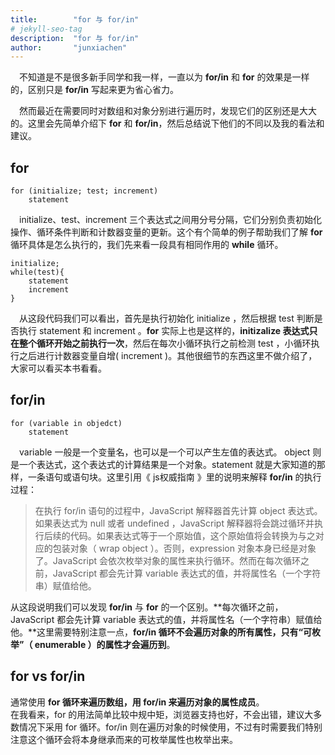 ```yaml
---
title:        "for 与 for/in"
# jekyll-seo-tag
description:  "for 与 for/in"
author:       "junxiachen"
---
```

&emsp;不知道是不是很多新手同学和我一样，一直以为 **for/in** 和 **for** 的效果是一样的，区别只是 **for/in** 写起来更为省心省力。 
 
&emsp;然而最近在需要同时对数组和对象分别进行遍历时，发现它们的区别还是大大的。这里会先简单介绍下 **for** 和 **for/in**，然后总结说下他们的不同以及我的看法和建议。

## for

``` 
for (initialize; test; increment)
	statement
```

&emsp;initialize、test、increment 三个表达式之间用分号分隔，它们分别负责初始化操作、循环条件判断和计数器变量的更新。这个有个简单的例子帮助我们了解 **for** 循环具体是怎么执行的，我们先来看一段具有相同作用的 **while** 循环。   

```
initialize;
while(test){
	statement
	increment
}
```
&emsp;从这段代码我们可以看出，首先是执行初始化 initialize ，然后根据 test 判断是否执行 statement 和 increment 。**for** 实际上也是这样的，**initizalize 表达式只在整个循环开始之前执行一次**，然后在每次小循环执行之前检测 test ，小循环执行之后进行计数器变量自增( increment )。其他很细节的东西这里不做介绍了，大家可以看买本书看看。


## for/in

```
for (variable in objedct)
	statement
```
&emsp;variable 一般是一个变量名，也可以是一个可以产生左值的表达式。 object 则是一个表达式，这个表达式的计算结果是一个对象。statement 就是大家知道的那样，一条语句或语句块。这里引用《 js权威指南 》里的说明来解释 **for/in** 的执行过程：

>在执行 for/in 语句的过程中，JavaScript 解释器首先计算 object 表达式。如果表达式为 null 或者 undefined ，JavaScript 解释器将会跳过循环并执行后续的代码。如果表达式等于一个原始值，这个原始值将会转换为与之对应的包装对象（ wrap object ）。否则，expression 对象本身已经是对象了。JavaScript 会依次枚举对象的属性来执行循环。然而在每次循环之前，JavaScript 都会先计算 variable 表达式的值，并将属性名（一个字符串）赋值给他。

从这段说明我们可以发现 **for/in** 与 **for** 的一个区别。**每次循环之前，JavaScript 都会先计算 variable 表达式的值，并将属性名（一个字符串）赋值给他。**这里需要特别注意一点，**for/in 循环不会遍历对象的所有属性，只有“可枚举”（ enumerable ）的属性才会遍历到**。

## for vs for/in

通常使用 **for 循环来遍历数组，用 for/in 来遍历对象的属性成员**。   
在我看来，for 的用法简单比较中规中矩，浏览器支持也好，不会出错，建议大多数情况下采用 for 循环。for/in 则在遍历对象的时候使用，不过有时需要我们特别注意这个循环会将本身继承而来的可枚举属性也枚举出来。



